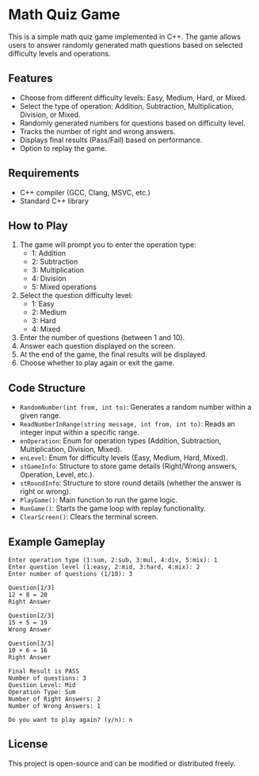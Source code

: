 # Math Quiz Game

This is a simple math quiz game implemented in C++. The game allows users to answer randomly generated math questions based on selected difficulty levels and operations.

## Features
- Choose from different difficulty levels: Easy, Medium, Hard, or Mixed.
- Select the type of operation: Addition, Subtraction, Multiplication, Division, or Mixed.
- Randomly generated numbers for questions based on difficulty level.
- Tracks the number of right and wrong answers.
- Displays final results (Pass/Fail) based on performance.
- Option to replay the game.

## Requirements
- C++ compiler (GCC, Clang, MSVC, etc.)
- Standard C++ library

## How to Play
1. The game will prompt you to enter the operation type:
   - 1: Addition
   - 2: Subtraction
   - 3: Multiplication
   - 4: Division
   - 5: Mixed operations
2. Select the question difficulty level:
   - 1: Easy
   - 2: Medium
   - 3: Hard
   - 4: Mixed
3. Enter the number of questions (between 1 and 10).
4. Answer each question displayed on the screen.
5. At the end of the game, the final results will be displayed.
6. Choose whether to play again or exit the game.

## Code Structure
- `RandomNumber(int from, int to)`: Generates a random number within a given range.
- `ReadNumberInRange(string message, int from, int to)`: Reads an integer input within a specific range.
- `enOperation`: Enum for operation types (Addition, Subtraction, Multiplication, Division, Mixed).
- `enLevel`: Enum for difficulty levels (Easy, Medium, Hard, Mixed).
- `stGameInfo`: Structure to store game details (Right/Wrong answers, Operation, Level, etc.).
- `stRoundInfo`: Structure to store round details (whether the answer is right or wrong).
- `PlayGame()`: Main function to run the game logic.
- `RunGame()`: Starts the game loop with replay functionality.
- `ClearScreen()`: Clears the terminal screen.

## Example Gameplay
```
Enter operation type (1:sum, 2:sub, 3:mul, 4:div, 5:mix): 1
Enter question level (1:easy, 2:mid, 3:hard, 4:mix): 2
Enter number of questions (1/10): 3

Question[1/3]
12 + 8 = 20
Right Answer

Question[2/3]
15 + 5 = 19
Wrong Answer

Question[3/3]
10 + 6 = 16
Right Answer

Final Result is PASS
Number of questions: 3
Question Level: Mid
Operation Type: Sum
Number of Right Answers: 2
Number of Wrong Answers: 1

Do you want to play again? (y/n): n
```

## License
This project is open-source and can be modified or distributed freely.

